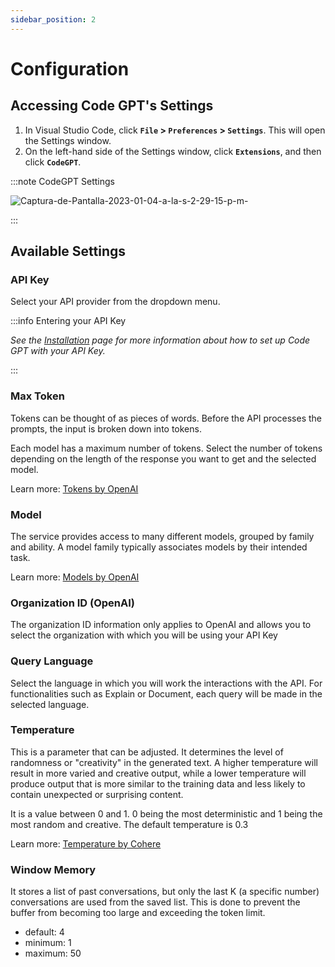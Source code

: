 ```yaml
---
sidebar_position: 2
---
```


# Configuration

## Accessing Code GPT's Settings
1. In Visual Studio Code, click **`File` > `Preferences` > `Settings`**.  This will open the Settings window.  
2. On the left-hand side of the Settings window, click **`Extensions`**, and then click **`CodeGPT`**.

:::note CodeGPT Settings

![Captura-de-Pantalla-2023-01-04-a-la-s-2-29-15-p-m-](https://user-images.githubusercontent.com/6216945/210634562-1dd5f8cd-4625-42fc-92f4-7e1b5f132c49.png)

:::

## Available Settings

### API Key

Select your API provider from the dropdown menu. 

:::info Entering your API Key

*See the [Installation](./installation.md) page for more information about how to set up Code GPT with your API Key.*

:::

### Max Token
Tokens can be thought of as pieces of words. Before the API processes the prompts, the input is broken down into tokens.

Each model has a maximum number of tokens. Select the number of tokens depending on the length of the response you want to get and the selected model.

Learn more: [Tokens by OpenAI](https://help.openai.com/en/articles/4936856-what-are-tokens-and-how-to-count-them)

### Model
The service provides access to many different models, grouped by family and ability. A model family typically associates models by their intended task.

Learn more: [Models by OpenAI](https://beta.openai.com/docs/models/overview)

### Organization ID (OpenAI)
The organization ID information only applies to OpenAI and allows you to select the organization with which you will be using your API Key

### Query Language
Select the language in which you will work the interactions with the API.
For functionalities such as Explain or Document, each query will be made in the selected language.

### Temperature
This is a parameter that can be adjusted. It determines the level of randomness or "creativity" in the generated text. A higher temperature will result in more varied and creative output, while a lower temperature will produce output that is more similar to the training data and less likely to contain unexpected or surprising content.

It is a value between 0 and 1. 0 being the most deterministic and 1 being the most random and creative. The default temperature is 0.3

Learn more: [Temperature by Cohere](https://docs.cohere.ai/docs/temperature)

### Window Memory

It stores a list of past conversations, but only the last K (a specific number) conversations are used from the saved list. This is done to prevent the buffer from becoming too large and exceeding the token limit.

- default: 4
- minimum: 1
- maximum: 50
